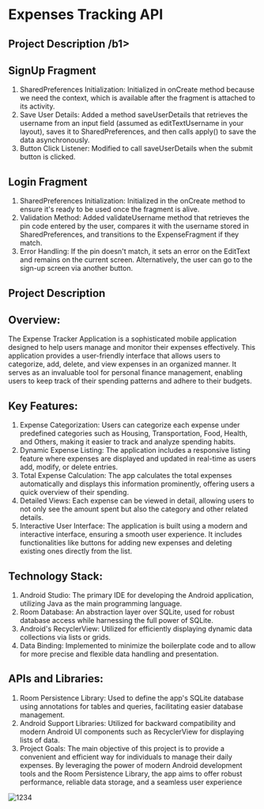 <h1><b1>Expenses Tracking API</b1></h1>
<h2><b1> Project Description /b1></h1>

<h2><b1>SignUp Fragment</b1></h2>

1. SharedPreferences Initialization: Initialized in onCreate method because we need the context, which is available after the fragment is attached to its activity.
2. Save User Details: Added a method saveUserDetails that retrieves the username from an input field (assumed as editTextUsername in your layout), saves it to SharedPreferences, and then calls apply() to save the data asynchronously.
3. Button Click Listener: Modified to call saveUserDetails when the submit button is clicked.

<h2><b1>Login Fragment</b1></h2>

1. SharedPreferences Initialization: Initialized in the onCreate method to ensure it's ready to be used once the fragment is alive.
2. Validation Method: Added validateUsername method that retrieves the pin code entered by the user, compares it with the username stored in SharedPreferences, and transitions to the ExpenseFragment if they match.
3. Error Handling: If the pin doesn't match, it sets an error on the EditText and remains on the current screen. Alternatively, the user can go to the sign-up screen via another button.

<h2><b1> Project Description </b1></h2>

<h2><b1>Overview:</b1></h2>

The Expense Tracker Application is a sophisticated mobile application designed to help users manage and monitor their expenses effectively. This application provides a user-friendly interface that allows users to categorize, add, delete, and view expenses in an organized manner. It serves as an invaluable tool for personal finance management, enabling users to keep track of their spending patterns and adhere to their budgets.

<h2><b1>Key Features:</b1></h2>

1. Expense Categorization: Users can categorize each expense under predefined categories such as Housing, Transportation, Food, Health, and Others, making it easier to track and analyze spending habits.
2. Dynamic Expense Listing: The application includes a responsive listing feature where expenses are displayed and updated in real-time as users add, modify, or delete entries.
3. Total Expense Calculation: The app calculates the total expenses automatically and displays this information prominently, offering users a quick overview of their spending.
4. Detailed Views: Each expense can be viewed in detail, allowing users to not only see the amount spent but also the category and other related details.
5. Interactive User Interface: The application is built using a modern and interactive interface, ensuring a smooth user experience. It includes functionalities like buttons for adding new expenses and deleting existing ones directly from the list.
   
<h2><b1> Technology Stack:</b1></h2>

1. Android Studio: The primary IDE for developing the Android application, utilizing Java as the main programming language.
2. Room Database: An abstraction layer over SQLite, used for robust database access while harnessing the full power of SQLite.
3. Android's RecyclerView: Utilized for efficiently displaying dynamic data collections via lists or grids.
4. Data Binding: Implemented to minimize the boilerplate code and to allow for more precise and flexible data handling and presentation.
   
<h2><b1>APIs and Libraries:</b1></h2>

1. Room Persistence Library: Used to define the app's SQLite database using annotations for tables and queries, facilitating easier database management.
2. Android Support Libraries: Utilized for backward compatibility and modern Android UI components such as RecyclerView for displaying lists of data.
3. Project Goals:
The main objective of this project is to provide a convenient and efficient way for individuals to manage their daily expenses. By leveraging the power of modern Android development tools and the Room Persistence Library, the app aims to offer robust performance, reliable data storage, and a seamless user experience
   
![1234](https://github.com/ashvinibalte/Expenses_Tracking_API/assets/125997432/9cf561b4-a56d-4fcb-8a81-2022a00b9e1d)
